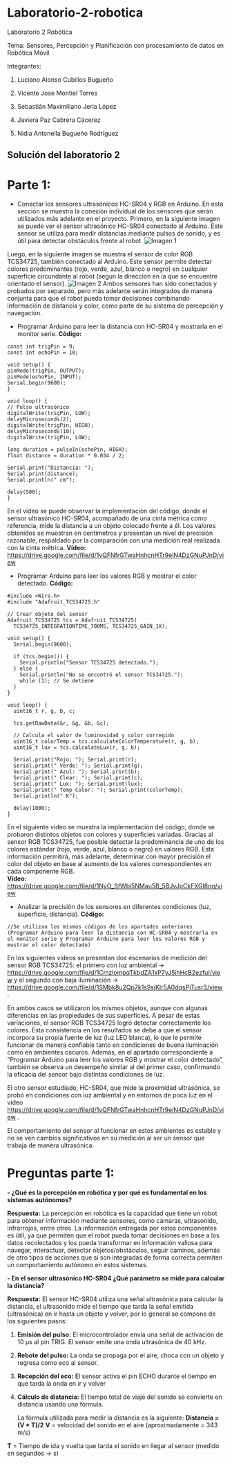 # Laboratorio-2-robotica
Laboratorio 2 Robótica

Tema: Sensores, Percepción y Planificación con procesamiento de datos en Robótica Móvil

Integrantes:

1. Luciano Alonso Cubillos Bugueño

2. Vicente Jose Montiel Torres

3. Sebastián Maximiliano Jeria López

4. Javiera Paz Cabrera Cácerez

5. Nidia Antonella Bugueño Rodríguez


## Solución del laboratorio 2

# Parte 1:
- Conectar los sensores ultrasónicos HC-SR04 y RGB en Arduino.
  En esta sección se muestra la conexión individual de los sensores que serán utilizados más adelante en el proyecto.
Primero, en la siguiente imagen se puede ver el sensor ultrasónico HC-SR04 conectado al Arduino. Este sensor se utiliza para medir distancias mediante pulsos de sonido, y es útil para detectar obstáculos frente al robot.
![Imagen 1](images/WhatsApp%20Image%202025-06-08%20at%2022.45.59.jpeg)

Luego, en la siguiente imagen se muestra el sensor de color RGB TCS34725, también conectado al Arduino. Este sensor permite detectar colores predominantes (rojo, verde, azul, blanco o negro) en cualquier superficie circundante al robot (segun la direccion en la que se encuentre orientado el sensor).
![Imagen 2](images/WhatsApp%20Image%202025-06-08%20at%2022.47.06.jpeg)
Ambos sensores han sido conectados y probados por separado, pero más adelante serán integrados de manera conjunta para que el robot pueda tomar decisiones combinando información de distancia y color, como parte de su sistema de percepción y navegación.

- Programar Arduino para leer la distancia con HC-SR04 y mostrarla en el monitor serie.
**Código:**
```
const int trigPin = 9; 
const int echoPin = 10; 

void setup() {
pinMode(trigPin, OUTPUT);
pinMode(echoPin, INPUT);
Serial.begin(9600); 
}

void loop() {
// Pulso ultrasónico
digitalWrite(trigPin, LOW);
delayMicroseconds(2);
digitalWrite(trigPin, HIGH);
delayMicroseconds(10);
digitalWrite(trigPin, LOW);

long duration = pulseIn(echoPin, HIGH);
float distance = duration * 0.034 / 2;

Serial.print("Distancia: ");
Serial.print(distance);
Serial.println(" cm");

delay(500);
}

```
En el video se puede observar la implementación del código, donde el sensor ultrasónico HC-SR04, acompañado de una cinta métrica como referencia, mide la distancia a un objeto colocado frente a él. Los valores obtenidos se muestran en centímetros y presentan un nivel de precisión razonable, respaldado por la comparación con una medición real realizada con la cinta métrica. 
**Vídeo:** https://drive.google.com/file/d/1vQFNfrGTwaHnhcnHTr9eiN4DzGNuPJnD/view

- Programar Arduino para leer los valores RGB y mostrar el color detectado.
**Código:**
```
#include <Wire.h>
#include "Adafruit_TCS34725.h"

// Crear objeto del sensor
Adafruit_TCS34725 tcs = Adafruit_TCS34725(
  TCS34725_INTEGRATIONTIME_700MS, TCS34725_GAIN_1X);

void setup() {
  Serial.begin(9600);
  
  if (tcs.begin()) {
    Serial.println("Sensor TCS34725 detectado.");
  } else {
    Serial.println("No se encontró el sensor TCS34725.");
    while (1); // Se detiene
  }
}

void loop() {
  uint16_t r, g, b, c;
  
  tcs.getRawData(&r, &g, &b, &c);
  
  // Calcula el valor de luminosidad y color corregido
  uint16_t colorTemp = tcs.calculateColorTemperature(r, g, b);
  uint16_t lux = tcs.calculateLux(r, g, b);

  Serial.print("Rojo: "); Serial.print(r);
  Serial.print(" Verde: "); Serial.print(g);
  Serial.print(" Azul: "); Serial.print(b);
  Serial.print(" Clear: "); Serial.print(c);
  Serial.print(" Lux: "); Serial.print(lux);
  Serial.print(" Temp Color: "); Serial.print(colorTemp);
  Serial.println(" K");

  delay(1000);
}

```
En el siguiente video se muestra la implementación del código, donde se probaron distintos objetos con colores y superficies variadas. Gracias al sensor RGB TCS34725, fue posible detectar la predominancia de uno de los colores estándar (rojo, verde, azul, blanco o negro) en valores RGB. Esta información permitirá, más adelante, determinar con mayor precisión el color del objeto en base al aumento de los valores correspondientes en cada componente RGB.    
**Vídeo:** https://drive.google.com/file/d/1NyO_SfWbi5NMau5B_5BJvJpCkFXGl8nn/view

- Analizar la precisión de los sensores en diferentes condiciones (luz, superficie, distancia).
**Código:**
```
//Se utilizan los mismos códigos de los apartados anteriores (Programar Arduino para leer la distancia con HC-SR04 y mostrarla en el monitor serie y Programar Arduino para leer los valores RGB y mostrar el color detectado)
```
En los siguientes videos se presentan dos escenarios de medición del sensor RGB TCS34725: el primero con luz ambiental → https://drive.google.com/file/d/1CmzlompqTkbdZA1xP7yJ5ihHcB2ezfuI/view y el segundo con baja iluminación → https://drive.google.com/file/d/1SMbk8u2Qp7k1s9sjKIr5A0dqsPjTusrS/view .

En ambos casos se utilizaron los mismos objetos, aunque con algunas diferencias en las propiedades de sus superficies. A pesar de estas variaciones, el sensor RGB TCS34725 logró detectar correctamente los colores. Esta consistencia en los resultados se debe a que el sensor incorpora su propia fuente de luz (luz LED blanca), lo que le permite funcionar de manera confiable tanto en condiciones de buena iluminación como en ambientes oscuros. 
Además, en el apartado correspondiente a “Programar Arduino para leer los valores RGB y mostrar el color detectado”, también se observa un desempeño similar al del primer caso, confirmando la eficacia del sensor bajo distintas condiciones de luz.

El otro sensor estudiado, HC-SR04, que mide la proximidad ultrasónica, se probó en condiciones con luz ambiental y en entornos de poca luz en el video https://drive.google.com/file/d/1vQFNfrGTwaHnhcnHTr9eiN4DzGNuPJnD/view .

El comportamiento del sensor al funcionar en estos ambientes es estable y no se ven cambios significativos en su medición al ser un sensor que trabaja de manera ultrasónica. 


# Preguntas parte 1:
**- ¿Qué es la percepción en robótica y por qué es fundamental en los sistemas autónomos?**

**Respuesta:** La percepción en robótica es la capacidad que tiene un robot para obtener información mediante sensores, como cámaras, ultrasonido, infrarrojos, entre otros. La información entregada por estos componentes es útil, ya que permiten que el robot pueda tomar decisiones en base a los datos recolectados y los pueda transformar en información valiosa para navegar, interactuar, detectar objetos/obstáculos, seguir caminos, además de otro tipos de acciones que si son integradas de forma correcta permiten un comportamiento autónomo en estos sistemas.

**- En el sensor ultrasónico HC-SR04 ¿Qué parámetro se mide para calcular la distancia?**

**Respuesta:** El sensor HC-SR04 utiliza una señal ultrasónica para calcular la distancia, el ultrasonido mide el tiempo que tarda la señal emitida (ultrasónica) en ir hasta un objeto y volver, por lo general se compone de los siguientes pasos:

1. **Emisión del pulso:** El microcontrolador envía una señal de activación de 10 µs al pin TRIG. El sensor emite una onda ultrasónica de 40 kHz.
2. **Rebote del pulso:** La onda se propaga por el aire, choca con un objeto y regresa como eco al sensor. 
3. **Recepción del eco:** El sensor activa el pin ECHO durante el tiempo en que tarda la onda en ir y volver
4. **Cálculo de distancia:** El tiempo total de viaje del sonido se convierte en distancia usando una fórmula.
   
	La fórmula utilizada para medir la distancia es la siguiente: **Distancia = (V * T)/2** 
**V** = velocidad del sonido en el aire (aproximadamente = 343 m/s)

**T** = Tiempo de ida y vuelta que tarda el sonido en llegar al sensor (medido en segundos → s)	
